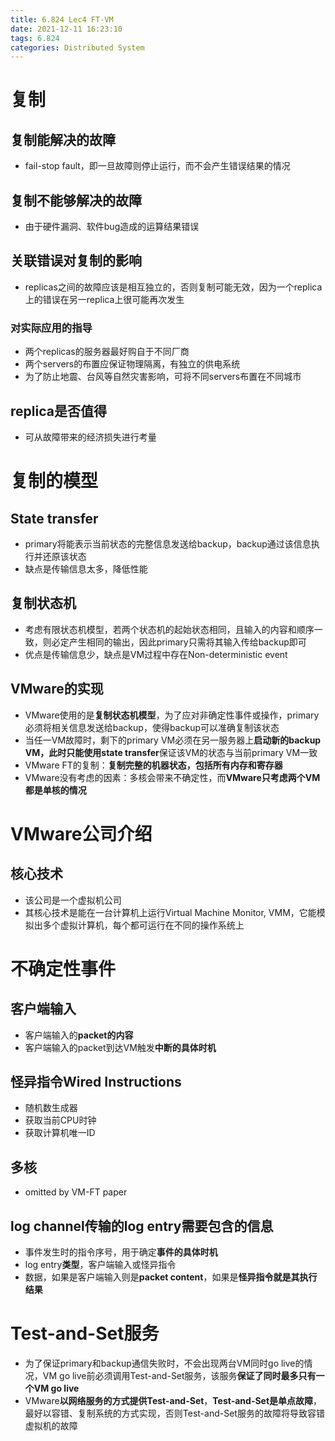 ```yaml
---
title: 6.824 Lec4 FT-VM
date: 2021-12-11 16:23:10
tags: 6.824
categories: Distributed System
---
```


# 复制

## 复制能解决的故障

- fail-stop fault，即一旦故障则停止运行，而不会产生错误结果的情况

## 复制不能够解决的故障

- 由于硬件漏洞、软件bug造成的运算结果错误

## 关联错误对复制的影响

- replicas之间的故障应该是相互独立的，否则复制可能无效，因为一个replica上的错误在另一replica上很可能再次发生

### 对实际应用的指导

- 两个replicas的服务器最好购自于不同厂商
- 两个servers的布置应保证物理隔离，有独立的供电系统
- 为了防止地震、台风等自然灾害影响，可将不同servers布置在不同城市

## replica是否值得

- 可从故障带来的经济损失进行考量

# 复制的模型

## State transfer

- primary将能表示当前状态的完整信息发送给backup，backup通过该信息执行并还原该状态
- 缺点是传输信息太多，降低性能

## 复制状态机

- 考虑有限状态机模型，若两个状态机的起始状态相同，且输入的内容和顺序一致，则必定产生相同的输出，因此primary只需将其输入传给backup即可
- 优点是传输信息少，缺点是VM过程中存在Non-deterministic event

## VMware的实现

- VMware使用的是**复制状态机模型**，为了应对非确定性事件或操作，primary必须将相关信息发送给backup，使得backup可以准确复制该状态
- 当任一VM故障时，剩下的primary VM必须在另一服务器上**启动新的backup VM，此时只能使用state transfer**保证该VM的状态与当前primary VM一致
- VMware FT的复制：**复制完整的机器状态，包括所有内存和寄存器**
- VMware没有考虑的因素：多核会带来不确定性，而**VMware只考虑两个VM都是单核的情况**

<!--more-->

# VMware公司介绍

## 核心技术

- 该公司是一个虚拟机公司
- 其核心技术是能在一台计算机上运行Virtual Machine Monitor, VMM，它能模拟出多个虚拟计算机，每个都可运行在不同的操作系统上

# 不确定性事件

## 客户端输入

- 客户端输入的**packet的内容**
- 客户端输入的packet到达VM触发**中断的具体时机**

## 怪异指令Wired Instructions

- 随机数生成器
- 获取当前CPU时钟
- 获取计算机唯一ID

## 多核

- omitted by VM-FT paper

## log channel传输的log entry需要包含的信息

- 事件发生时的指令序号，用于确定**事件的具体时机**
- log entry**类型**，客户端输入或怪异指令
- 数据，如果是客户端输入则是**packet content**，如果是**怪异指令就是其执行结果**

# Test-and-Set服务

- 为了保证primary和backup通信失败时，不会出现两台VM同时go live的情况，VM go live前必须调用Test-and-Set服务，该服务**保证了同时最多只有一个VM go live**
- VMware**以网络服务的方式提供Test-and-Set**，**Test-and-Set是单点故障**，最好以容错、复制系统的方式实现，否则Test-and-Set服务的故障将导致容错虚拟机的故障
